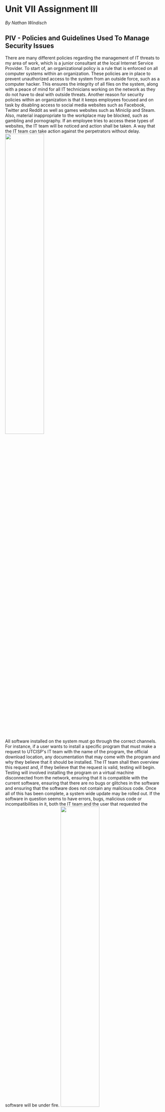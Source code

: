 # Unit VII Assignment III
*By Nathan Windisch*

## PIV - Policies and Guidelines Used To Manage Security Issues
There are many different policies regarding the management of IT threats to my area of work, which is a junior consultant at the local Internet Service Provider. To start of, an organizational policy is a rule that is enforced on all computer systems within an organization. These policies are in place to prevent unauthorized access to the system from an outside force, such as a computer hacker. This ensures the integrity of all files on the system, along with a peace of mind for all IT technicians working on the network as they do not have to deal with outside threats. Another reason for security policies within an organization is that it keeps employees focused and on task by disabling access to social media websites such as Facebook, Twitter and Reddit as well as games websites such as Miniclip and Steam. Also, material inappropriate to the workplace may be blocked, such as gambling and pornography. If an employee tries to access these types of websites, the IT team will be noticed and action shall be taken. A way that the IT team can take action against the perpetrators without delay.
<img src="https://d19n1ren9crl9v.cloudfront.net/wp-content/uploads/2015/09/bigstock-Modern-Keyboard-With-Colored-S-68403502.jpg" width="50%">

All software installed on the system must go through the correct channels. For instance, if a user wants to install a specific program that must make a request to UTCISP's IT team with the name of the program, the official download location, any documentation that may come with the program and why they believe that it should be installed. The IT team shall then overview this request and, if they believe that the request is valid, testing will begin. Testing will involved installing the program on a virtual machine disconnected from the network, ensuring that it is compatible with the current software, ensuring that there are no bugs or glitches in the software and ensuring that the software does not contain any malicious code. Once all of this has been complete, a system wide update may be rolled out. If the software in question seems to have errors, bugs, malicious code or incompatibilities in it, both the IT team and the user that requested the software will be under fire.
<img src="https://s.tmimgcdn.com/blog/wp-content/uploads/2016/06/install-joomla-engine.jpg" width="50%">

Another policy that we follow at UTCISP is the usage of email. Email sent via official domains such as `UTCISP.org` must use professional wording and contain no vulgar or inappropriate material that could damage the company's reputation. Any emails sent by any staff member that are not work related or place UTCISP in a bad light will have their internet privileges revoked and may face termination. Any emails viewed or received on company property must be workplace appropriate and must not compromise the systems of UTCISP. Any damage caused by emails opened on company property will be considered the fault of the user that opened them, and may result in docking of pay or termination, depending on the severity of the attack. Also, unwanted emails must be deleted, and the recycling bin must be wiped periodically.
<img src="http://www.freeiconspng.com/uploads/email-icon--100-flat-vol-2-iconset--graphicloads-18.png" width="25%">

Another thing to note is the **Data Protection Act of 1998**. This act must be used in accordance with IT system moderation as it is a legal document that states how data must be protected. The following is a brief summary taken from https://www.gov.uk/data-protection/the-data-protection-act/

>The Data Protection Act controls how your personal information is used by organizations, businesses or the government.
>
>Everyone responsible for using data has to follow strict rules called ‘data protection principles’. They must make sure the information is:
>
>* used fairly and lawfully
>* used for limited, specifically stated purposes
>* used in a way that is adequate, relevant and not excessive
>* accurate
>* kept for no longer than is absolutely necessary
>* handled according to people’s data protection rights
>* kept safe and secure
>* not transferred outside the European Economic Area without adequate protection
>
>There is stronger legal protection for more sensitive information, such as:
>* ethnic background
>* political opinions
>* religious beliefs
>* health
>* sexual health
>* criminal records

The Data Protection Act is used to protect the data that a company takes, and forces them to keep it regularly updated and removed from their databases if it is no longer required. The data must not be gained unlawfully, such as scams or phishing, and it must be kept safe and secure. Sensitive data must not contain the person's ethnicity, religion, politick views, health (including sexual health) or criminal records, unless otherwise stated, such as if those in possession of the data are a government facility or program, and if the user has permitted that facility or program access. The act was implemented to protect private citizen's data, and to ensure that companies are not using their data for nefarious or illegal purposes.
<img src="https://www.roehampton.ac.uk/globalassets/images/corporate-information/data-protection-act.jpg" width = 25%>

One important rule for performing security management and removing threats is to be 100% sure that the system edits that you are performing cannot negatively impact the legitimate users of the system. One way of ensuring that this rule is followed is be performing vigorous tests on the edits that you are performing. One way that this can be done is via trying to access the system as a regular user after performing the changes on a local machine. This means that any errors that are encountered are the same as what a legitimate user would face. After testing has been carried out, all bugs can be quashed.

<hr>

## PV - Employment Contracts: How They Can Support Or Obstruct An Organization
Employment Contracts are, as defined on the official government webpage here (https://www.gov.uk/employment-contracts-and-conditions/overview):

>All employees have an employment contract with their employer. A contract is an agreement that sets out an employee’s:
>
>* employment conditions
>* rights
>* responsibilities
>* duties
>* These are called the ‘terms’ of the contract.
>
>Employees and employers must stick to a contract until it ends (eg by an employer or employee giving notice or an employee being dismissed) or until the terms are changed (usually by agreement between the employee and employer).

<img src="http://www.howellslegal.co.uk/news/image.axd?picture=2014%2F6%2Femployment-contract.jpg" width="75%">

To sum up, an Employment Contract is what an employee signs up to, to ensure that their rights and responsibilities are not violated during their time working at the company. Both the employer and the employee have to agree to these legally binding words for the employee to start working at the company, and if the employer breaks these terms then the employee can sue. However, if the employee breaks these terms, the employer has the right to terminate their job.

### Advantages
The main advantage of an Employment Contract is that it allows the job description to be highly specific; both the employer and the employee knows what they should be doing, and at what pay their job is at. It also allows for an employer to entrust the employee with specific trade secrets, as the Employment Contract can act as a Non-Disclosure Agreement. The document is also useful as it allows for the employer or employee to settle disputes later down the line, if the employer is not paying enough or if the employee is not doing their job, for example. The document can be used as written evidence in a court of law, if required. Also, Employment Contracts are also a good way for an employer and an employee to have a positive relationship, as the employer knows that the employee fully understands their role in the company, and the employee has a certain level of job security knowing that their role is set and cannot be changed against their favor without their permission.

### Disadvantages
One disadvantage of having an Employment Contract is that it make it hard for an employee to change job if they are in the middle of a contract with a specific time frame. Also, the Contract can result in rather static job roles, meaning that responsibilities and salary cannot be negotiated easily.

### Conclusion
To conclude, it is generally better to have an Employment Contract as it allows for a legal standpoint to be made, along with job security for both the employee and the employer.

<hr>

## PVI - Legislation: Data Privacy Laws and Data Security Policies
```
Quote laws and show how it should be used in practice.
```
### Privacy Laws
A Privacy Law is a law that enables the seclusion of a user on the internet, enabling them peace of mind when inputting data as they know that the misuse of this material is illegal. There are many different Privacy Laws in the United Kingdom that cover many different areas, including communication, finance, home, online, health and information. As this assignment is only about the use of internet Privacy, I shall only talk about Privacy Acts relating to activities online and Privacy Acts regarding information.

### Security Laws
ree

<hr>

## MIII - Ethical Issues in IT Security
```
Issues, Issues Involved (?), Decision that was come to, How students can deal with it.
```

<hr>

## DII - Security Policies
```
Check for effectiveness, How it can be improved and the consequences of doing so
```

<hr>

## Sources
* Social Media: https://d19n1ren9crl9v.cloudfront.net/wp-content/uploads/2015/09/bigstock-Modern-Keyboard-With-Colored-S-68403502.jpg
* Install: https://s.tmimgcdn.com/blog/wp-content/uploads/2016/06/install-joomla-engine.jpg
* Email: http://www.freeiconspng.com/uploads/email-icon--100-flat-vol-2-iconset--graphicloads-18.png
* DPA: https://www.roehampton.ac.uk/globalassets/images/corporate-information/data-protection-act.jpg
* Employment Contract: http://www.howellslegal.co.uk/news/image.axd?picture=2014%2F6%2Femployment-contract.jpg
